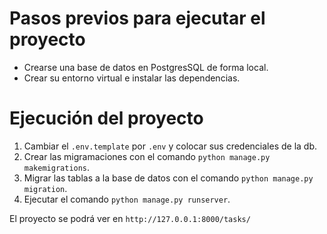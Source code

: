 # Pasos previos para ejecutar el proyecto
* Crearse una base de datos en PostgresSQL de forma local.
* Crear su entorno virtual e instalar las dependencias. 

# Ejecución del proyecto
1. Cambiar el `.env.template` por `.env` y colocar sus credenciales de la db.
2. Crear las migramaciones con el comando `python manage.py makemigrations`.
3. Migrar las tablas a la base de datos con el comando `python manage.py migration`.
4. Ejecutar el comando `python manage.py runserver`.

El proyecto se podrá ver en `http://127.0.0.1:8000/tasks/`